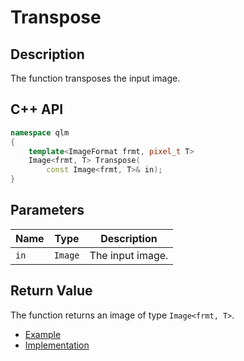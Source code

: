 # Transpose

## Description
The function transposes the input image.

## C++ API
```c++
namespace qlm
{
	template<ImageFormat frmt, pixel_t T>
	Image<frmt, T> Transpose(
		const Image<frmt, T>& in);
}
```


## Parameters

| Name        | Type       | Description                                                       |
|-------------|------------|-------------------------------------------------------------------|
| `in`        | `Image`    | The input image.                                                  |

## Return Value
The function returns an image of type `Image<frmt, T>`.

* [Example](../../../Examples/Geometric%20Transformations/Transpose)
* [Implementation](../../../../code/Transpose.cpp)


